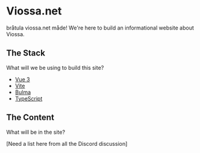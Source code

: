 # Viossa.net

bråtula viossa.net måde! We're here to build an informational website about Viossa.

## The Stack

What will we be using to build this site?

- [Vue 3](https://vuejs.org/)
- [Vite](https://vite.dev/)
- [Bulma](https://bulma.io/)
- [TypeScript](https://www.typescriptlang.org/)

## The Content

What will be in the site?

[Need a list here from all the Discord discussion]
